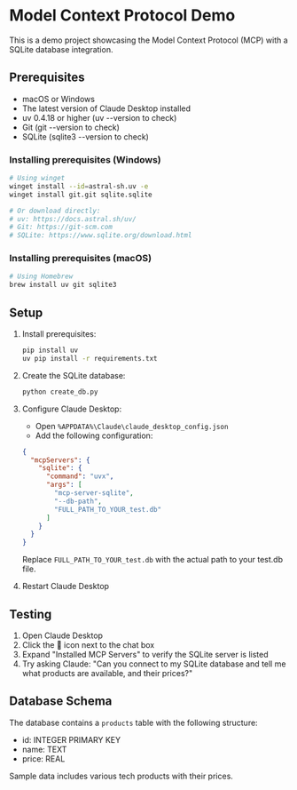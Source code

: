 # Model Context Protocol Demo

This is a demo project showcasing the Model Context Protocol (MCP) with a SQLite database integration.

## Prerequisites

- macOS or Windows
- The latest version of Claude Desktop installed
- uv 0.4.18 or higher (uv --version to check)
- Git (git --version to check)
- SQLite (sqlite3 --version to check)

### Installing prerequisites (Windows)

```bash
# Using winget
winget install --id=astral-sh.uv -e
winget install git.git sqlite.sqlite

# Or download directly:
# uv: https://docs.astral.sh/uv/
# Git: https://git-scm.com
# SQLite: https://www.sqlite.org/download.html
```

### Installing prerequisites (macOS)

```bash
# Using Homebrew
brew install uv git sqlite3
```

## Setup

1. Install prerequisites:
   ```bash
   pip install uv
   uv pip install -r requirements.txt
   ```

2. Create the SQLite database:
   ```bash
   python create_db.py
   ```

3. Configure Claude Desktop:
   - Open `%APPDATA%\Claude\claude_desktop_config.json`
   - Add the following configuration:
   ```json
   {
     "mcpServers": {
       "sqlite": {
         "command": "uvx",
         "args": [
           "mcp-server-sqlite",
           "--db-path",
           "FULL_PATH_TO_YOUR_test.db"
         ]
       }
     }
   }
   ```
   Replace `FULL_PATH_TO_YOUR_test.db` with the actual path to your test.db file.

4. Restart Claude Desktop

## Testing

1. Open Claude Desktop
2. Click the 🔌 icon next to the chat box
3. Expand "Installed MCP Servers" to verify the SQLite server is listed
4. Try asking Claude: "Can you connect to my SQLite database and tell me what products are available, and their prices?"

## Database Schema

The database contains a `products` table with the following structure:
- id: INTEGER PRIMARY KEY
- name: TEXT
- price: REAL

Sample data includes various tech products with their prices.
